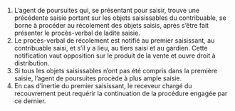 1)  L’agent  de  poursuites  qui,  se  présentant  pour  saisir,  trouve  une précédente saisie portant sur les objets saisissables du contribuable, se borne à procéder au récolement des objets saisis, après s’être fait présenter le procès-verbal de ladite saisie.
2) Le procès-verbal de récolement est notifié au premier saisissant, au contribuable
saisi, et s’il y a lieu, au tiers saisi et au gardien.
Cette  notification  vaut  opposition  sur  le  produit  de  la  vente  et  ouvre  droit  à distribution.
3) Si tous les objets saisissables n’ont pas été compris dans la première saisie, l’agent
de poursuites procède à plus ample saisie.
4) En cas d’inertie du premier saisissant, le receveur chargé du recouvrement peut
requérir la continuation de la procédure engagée par ce dernier.